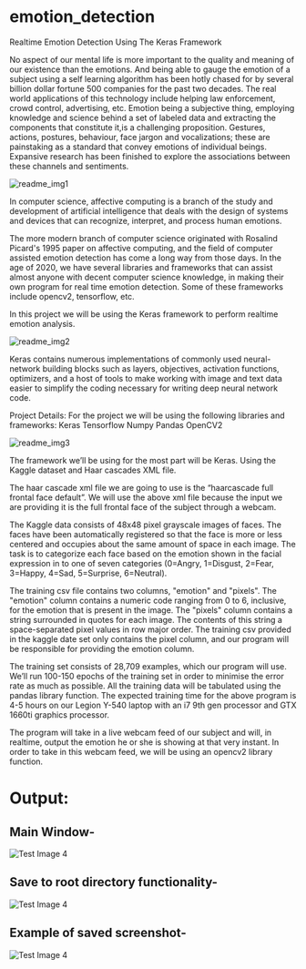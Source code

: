 # emotion_detection
Realtime Emotion Detection Using The Keras Framework

No aspect of our mental life is more important to the quality and meaning of our existence than the emotions. And being able to gauge the emotion of a subject using a self learning algorithm has been hotly chased for by several billion dollar fortune 500 companies for the past two decades. The real world applications of this technology include helping law enforcement, crowd control, advertising, etc. Emotion being a subjective thing, employing knowledge and science behind a set of labeled data and extracting the components that constitute it,is a challenging proposition. Gestures, actions, postures, behaviour, face jargon and vocalizations; these are painstaking as a standard that convey emotions of individual beings. 
Expansive research has been finished to explore the associations between these channels and sentiments. 

![readme_img1](https://user-images.githubusercontent.com/60477228/107118687-69937d00-68a8-11eb-99fe-31c856b61ce2.png)

In computer science, affective computing is a branch of the study and development of artificial intelligence that deals with the design of systems and devices that can recognize, interpret, and process human emotions.

The more modern branch of computer science originated with Rosalind Picard's 1995 paper on affective computing, and the field of computer assisted emotion detection has come a long way from those days. In the age of 2020, we have several libraries and frameworks that can assist almost anyone with decent computer science knowledge, in making their own program for real time emotion detection. Some of these frameworks include opencv2, tensorflow, etc.

In this project we will be using the Keras framework to perform realtime emotion analysis.

![readme_img2](https://user-images.githubusercontent.com/60477228/107118684-68625000-68a8-11eb-87ba-ca232235aa46.png)

Keras contains numerous implementations of commonly used neural-network building blocks such as layers, objectives, activation functions, optimizers, and a host of tools to make working with image and text data easier to simplify the coding necessary for writing deep neural network code.

Project Details:
  For the project we will be using the following libraries and frameworks:
Keras
Tensorflow
Numpy
Pandas
OpenCV2

![readme_img3](https://user-images.githubusercontent.com/60477228/107118696-6d270400-68a8-11eb-869f-fb755d564f62.png)

The framework we’ll be using for the most part will be Keras. Using the Kaggle dataset and Haar cascades XML file.

The haar cascade xml file we are going to use is the “haarcascade full frontal face default”.
We will use the above xml file because the input we are providing it is the full frontal face of the subject through a webcam.

The Kaggle data consists of 48x48 pixel grayscale images of faces. The faces have been automatically registered so that the face is more or less centered and occupies about the same amount of space in each image. The task is to categorize each face based on the emotion shown in the facial expression in to one of seven categories (0=Angry, 1=Disgust, 2=Fear, 3=Happy, 4=Sad, 5=Surprise, 6=Neutral).

The training csv file contains two columns, "emotion" and "pixels". The "emotion" column contains a numeric code ranging from 0 to 6, inclusive, for the emotion that is present in the image. The "pixels" column contains a string surrounded in quotes for each image. The contents of this string a space-separated pixel values in row major order. The training csv provided in the kaggle date set only contains the pixel column, and our program will be responsible for providing the emotion column.



The training set consists of 28,709 examples, which our program will use. We’ll run 100-150 epochs of the training set in order to minimise the error rate as much as possible. All the training data will be tabulated using the pandas library function. The expected training time for the above program is 4-5 hours on our Legion Y-540 laptop with an i7 9th gen processor and GTX 1660ti graphics processor. 

The program will take in a live webcam feed of our subject and will, in realtime, output the emotion he or she is showing at that very instant. In order to take in this webcam feed, we will be using an opencv2 library function.

# Output:
## Main Window-
![Test Image 4](https://github.com/akaashnidhiss/emotion_detection/blob/main/main_window.png?raw=true)
## Save to root directory functionality-
![Test Image 4](https://github.com/akaashnidhiss/emotion_detection/blob/main/save_webcam_image.png?raw=true)
## Example of saved screenshot-
![Test Image 4](https://github.com/akaashnidhiss/emotion_detection/blob/main/example_screenshot.png?raw=true)
